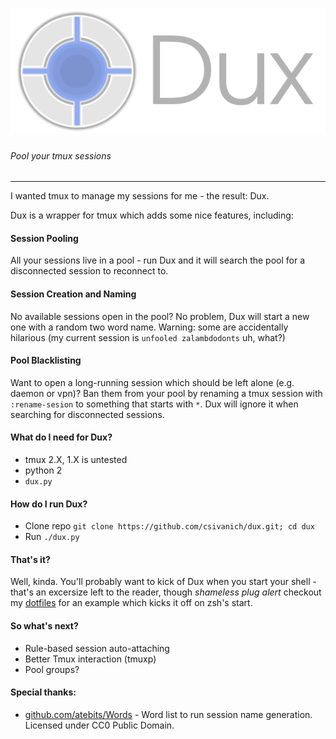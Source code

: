 ![Header](header.png)
=======

###### Pool your tmux sessions

------

I wanted tmux to manage my sessions for me - the result: Dux.

Dux is a wrapper for tmux which adds some nice features, including:

#### Session Pooling

All your sessions live in a pool - run Dux and it will search the pool for a disconnected session to reconnect to.

#### Session Creation and Naming

No available sessions open in the pool? No problem, Dux will start a new one with a random two word name. Warning: some are accidentally hilarious (my current session is `unfooled zalambdodonts` uh, what?)

#### Pool Blacklisting

Want to open a long-running session which should be left alone (e.g. daemon or vpn)? Ban them from your pool by renaming a tmux session with `:rename-sesion` to something that starts with `*`. Dux will ignore it when searching for disconnected sessions.

#### What do I need for Dux?

- tmux 2.X, 1.X is untested
- python 2
- `dux.py`

#### How do I run Dux?

- Clone repo `git clone https://github.com/csivanich/dux.git; cd dux`
- Run `./dux.py`

#### That's it?

Well, kinda. You'll probably want to kick of Dux when you start your shell - that's an excersize left to the reader, though *shameless plug alert* checkout my [dotfiles](https://github.com/csivanich/dotfiles) for an example which kicks it off on zsh's start.

#### So what's next?

 - Rule-based session auto-attaching
 - Better Tmux interaction (tmuxp)
 - Pool groups?

#### Special thanks:

- [github.com/atebits/Words](https://github.com/atebits/Words) - Word list to run session name generation. Licensed under CC0 Public Domain.
